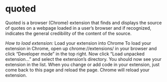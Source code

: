 # quoted
Quoted is a browser (Chrome) extension that finds and displays the source of quotes on a webpage loaded in a user’s
browser and if recognized, indicates the general credibility of the content of the source.

*How to load extension:*
Load your extension into Chrome
To load your extension in Chrome, open up chrome://extensions/ in your browser and click “Developer mode” in the top right. Now click “Load unpacked extension…” and select the extension’s directory. You should now see your extension in the list.
When you change or add code in your extension, just come back to this page and reload the page. Chrome will reload your extension.
